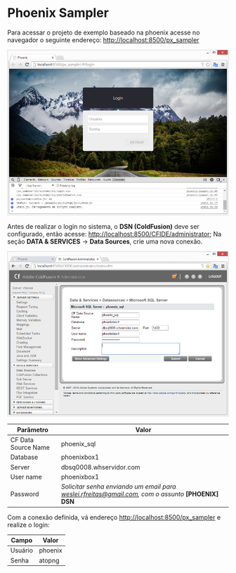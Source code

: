 # Phoenix Sampler

Para acessar o projeto de exemplo baseado na phoenix acesse no navegador o seguinte endereço: [http://localhost:8500/px_sampler](http://localhost:8500/px_sampler)

![phoenix_px_sampler_nav](images/phoenix_px_sampler_nav.png)

Antes de realizar o login no sistema, o **DSN (ColdFusion)** deve ser configurado, então acesse: 
[http://localhost:8500/CFIDE/administrator](http://localhost:8500/CFIDE/administrator); Na seção **DATA & SERVICES** -> **Data Sources**, crie uma nova conexão.

![cf_dsn_phoenix](images/cf_dsn_phoenix.png)

Parâmetro | Valor
------------ | -------------
CF Data Source Name | phoenix_sql
Database | phoenixbox1
Server | dbsq0008.whservidor.com | Port: 1433
User name | phoenixbox1
Password | *Solicitar senha enviando um email para weslei.rfreitas@gmail.com, com o assunto* **[PHOENIX] DSN**

Com a conexão definida, vá endereço [http://localhost:8500/px_sampler](http://localhost:8500/px_sampler) e realize o login:

Campo | Valor
------------ | -------------
Usuário | phoenix
Senha | atopng
